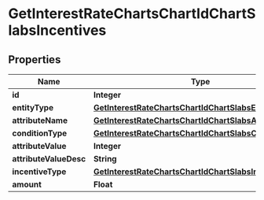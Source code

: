 # GetInterestRateChartsChartIdChartSlabsIncentives

## Properties
Name | Type | Description | Notes
------------ | ------------- | ------------- | -------------
**id** | **Integer** |  |  [optional]
**entityType** | [**GetInterestRateChartsChartIdChartSlabsEntityType**](GetInterestRateChartsChartIdChartSlabsEntityType.md) |  |  [optional]
**attributeName** | [**GetInterestRateChartsChartIdChartSlabsAttributeName**](GetInterestRateChartsChartIdChartSlabsAttributeName.md) |  |  [optional]
**conditionType** | [**GetInterestRateChartsChartIdChartSlabsConditionType**](GetInterestRateChartsChartIdChartSlabsConditionType.md) |  |  [optional]
**attributeValue** | **Integer** |  |  [optional]
**attributeValueDesc** | **String** |  |  [optional]
**incentiveType** | [**GetInterestRateChartsChartIdChartSlabsIncentiveType**](GetInterestRateChartsChartIdChartSlabsIncentiveType.md) |  |  [optional]
**amount** | **Float** |  |  [optional]
